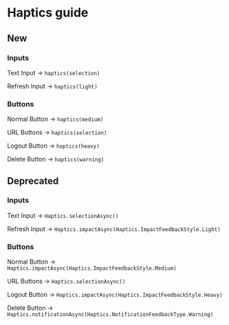 # Haptics guide

## New

### Inputs

Text Input -> ```haptics(selection)```

Refresh Input -> ```haptics(light)```

### Buttons

Normal Button -> ```haptics(medium)```

URL Buttons -> ```haptics(selection)```

Logout Button -> ```haptics(heavy)```

Delete Button -> ```haptics(warning)```

## Deprecated

### Inputs

Text Input -> ```Haptics.selectionAsync()```

Refresh Input -> ```Haptics.impactAsync(Haptics.ImpactFeedbackStyle.Light)```

### Buttons

Normal Button -> ```Haptics.impactAsync(Haptics.ImpactFeedbackStyle.Medium)```

URL Buttons -> ```Haptics.selectionAsync()```

Logout Button -> ```Haptics.impactAsync(Haptics.ImpactFeedbackStyle.Heavy)```

Delete Button -> ```Haptics.notificationAsync(Haptics.NotificationFeedbackType.Warning)```
